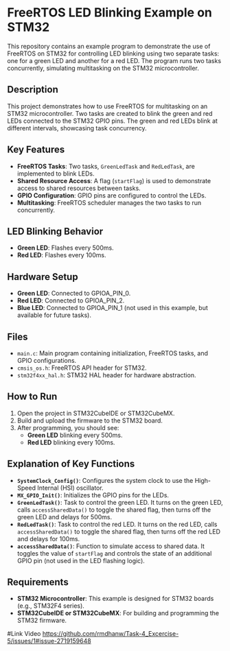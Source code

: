 # FreeRTOS LED Blinking Example on STM32

This repository contains an example program to demonstrate the use of FreeRTOS on STM32 for controlling LED blinking using two separate tasks: one for a green LED and another for a red LED. The program runs two tasks concurrently, simulating multitasking on the STM32 microcontroller.

## Description

This project demonstrates how to use FreeRTOS for multitasking on an STM32 microcontroller. Two tasks are created to blink the green and red LEDs connected to the STM32 GPIO pins. The green and red LEDs blink at different intervals, showcasing task concurrency.

## Key Features

- **FreeRTOS Tasks**: Two tasks, `GreenLedTask` and `RedLedTask`, are implemented to blink LEDs.
- **Shared Resource Access**: A flag (`startFlag`) is used to demonstrate access to shared resources between tasks.
- **GPIO Configuration**: GPIO pins are configured to control the LEDs.
- **Multitasking**: FreeRTOS scheduler manages the two tasks to run concurrently.

## LED Blinking Behavior

- **Green LED**: Flashes every 500ms.
- **Red LED**: Flashes every 100ms.

## Hardware Setup

- **Green LED**: Connected to GPIOA_PIN_0.
- **Red LED**: Connected to GPIOA_PIN_2.
- **Blue LED**: Connected to GPIOA_PIN_1 (not used in this example, but available for future tasks).

## Files

- `main.c`: Main program containing initialization, FreeRTOS tasks, and GPIO configurations.
- `cmsis_os.h`: FreeRTOS API header for STM32.
- `stm32f4xx_hal.h`: STM32 HAL header for hardware abstraction.

 ## How to Run

1. Open the project in STM32CubeIDE or STM32CubeMX.
2. Build and upload the firmware to the STM32 board.
3. After programming, you should see:
   - **Green LED** blinking every 500ms.
   - **Red LED** blinking every 100ms.

## Explanation of Key Functions

- **`SystemClock_Config()`**: Configures the system clock to use the High-Speed Internal (HSI) oscillator.
- **`MX_GPIO_Init()`**: Initializes the GPIO pins for the LEDs.
- **`GreenLedTask()`**: Task to control the green LED. It turns on the green LED, calls `accessSharedData()` to toggle the shared flag, then turns off the green LED and delays for 500ms.
- **`RedLedTask()`**: Task to control the red LED. It turns on the red LED, calls `accessSharedData()` to toggle the shared flag, then turns off the red LED and delays for 100ms.
- **`accessSharedData()`**: Function to simulate access to shared data. It toggles the value of `startFlag` and controls the state of an additional GPIO pin (not used in the LED flashing logic).

## Requirements

- **STM32 Microcontroller**: This example is designed for STM32 boards (e.g., STM32F4 series).
- **STM32CubeIDE or STM32CubeMX**: For building and programming the STM32 firmware.

 #Link Video
 https://github.com/rmdhanw/Task-4_Excercise-5/issues/1#issue-2719159648
